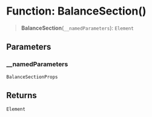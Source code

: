 # Function: BalanceSection()

> **BalanceSection**(`__namedParameters`): `Element`

## Parameters

### \_\_namedParameters

`BalanceSectionProps`

## Returns

`Element`

